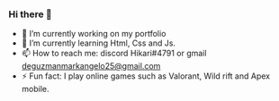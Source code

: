 ### Hi there 👋

- 🔭 I’m currently working on my portfolio
- 🌱 I’m currently learning Html, Css and Js.
- 📫 How to reach me: discord Hikari#4791 or gmail deguzmanmarkangelo25@gmail.com
- ⚡ Fun fact: I play online games such as Valorant, Wild rift and Apex mobile.
